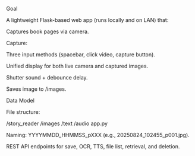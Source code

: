 Goal

A lightweight Flask-based web app (runs locally and on LAN) that:

Captures book pages via camera.

Capture:

Three input methods (spacebar, click video, capture button).

Unified display for both live camera and captured images.

Shutter sound + debounce delay.

Saves image to /images.

Data Model

File structure:

/story_reader
  /images
  /text
  /audio
  app.py


Naming: YYYYMMDD_HHMMSS_pXXX (e.g., 20250824_102455_p001.jpg).

REST API endpoints for save, OCR, TTS, file list, retrieval, and deletion.
